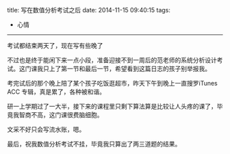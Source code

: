 title: 写在数值分析考试之后
date: 2014-11-15 09:40:15
tags:
- 心情

---
考试都结束两天了，现在写有些晚了  
<!--more-->

不过也是终于能闲下来一点小段，准备迎接不到一周后的范老师的系统分析设计考试。这门课我只上了第一节和最后一节，希望看到这篇日志的孩子别举报我。  

考完试后的那个晚上陪了某个孩子吃饭逛超市，昨天下午到晚上一直搜罗iTunes ACC 专辑，真是累了，各种被和谐。  

研一上学期过了一大半，接下来的课程里只剩下算法算是比较让人头疼的课了，毕竟我智商不高，这门课很费脑细胞。  

文采不好只会写流水账，嗯。    

最后，祝我数值分析考试不挂，毕竟我只算出了两三道题的结果。  
